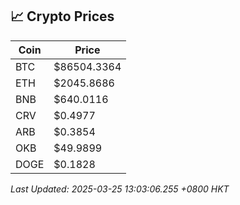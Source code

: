 ## 📈 Crypto Prices

| Coin | Price |
| ---- | ----- |
| BTC | $86504.3364 |
| ETH | $2045.8686 |
| BNB | $640.0116 |
| CRV | $0.4977 |
| ARB | $0.3854 |
| OKB | $49.9899 |
| DOGE | $0.1828 |

_Last Updated: 2025-03-25 13:03:06.255 +0800 HKT_